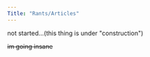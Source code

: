 ```yaml
---
Title: "Rants/Articles"
---
```


not started...(this thing is under "construction")

~~im going insane~~

